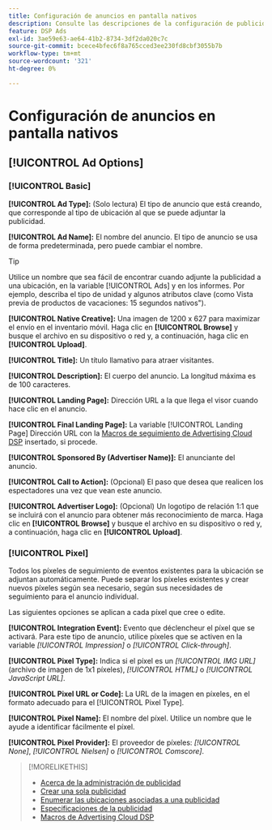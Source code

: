 ```yaml
---
title: Configuración de anuncios en pantalla nativos
description: Consulte las descripciones de la configuración de publicidad disponible para los anuncios en pantalla nativos.
feature: DSP Ads
exl-id: 3ae59e63-ae64-41b2-8734-3df2da020c7c
source-git-commit: bcece4bfec6f8a765cced3ee230fd8cbf3055b7b
workflow-type: tm+mt
source-wordcount: '321'
ht-degree: 0%

---
```


# Configuración de anuncios en pantalla nativos

## [!UICONTROL Ad Options]

### [!UICONTROL Basic]

**[!UICONTROL Ad Type]:** (Solo lectura) El tipo de anuncio que está creando, que corresponde al tipo de ubicación al que se puede adjuntar la publicidad.

**[!UICONTROL Ad Name]:** El nombre del anuncio. El tipo de anuncio se usa de forma predeterminada, pero puede cambiar el nombre.

>[!TIP]
>
> Utilice un nombre que sea fácil de encontrar cuando adjunte la publicidad a una ubicación, en la variable [!UICONTROL Ads] y en los informes. Por ejemplo, describa el tipo de unidad y algunos atributos clave (como Vista previa de productos de vacaciones: 15 segundos nativos&quot;).

**[!UICONTROL Native Creative]:** Una imagen de 1200 x 627 para maximizar el envío en el inventario móvil. Haga clic en **[!UICONTROL Browse]** y busque el archivo en su dispositivo o red y, a continuación, haga clic en **[!UICONTROL Upload]**.

**[!UICONTROL Title]:** Un título llamativo para atraer visitantes.

**[!UICONTROL Description]:** El cuerpo del anuncio. La longitud máxima es de 100 caracteres.

**[!UICONTROL Landing Page]:** Dirección URL a la que llega el visor cuando hace clic en el anuncio.

**[!UICONTROL Final Landing Page]:** La variable [!UICONTROL Landing Page] Dirección URL con la [Macros de seguimiento de Advertising Cloud DSP](/help/dsp/campaign-management/macros.md) insertado, si procede.

**[!UICONTROL Sponsored By (Advertiser Name)]:** El anunciante del anuncio.

**[!UICONTROL Call to Action]:** (Opcional) El paso que desea que realicen los espectadores una vez que vean este anuncio.

**[!UICONTROL Advertiser Logo]:** (Opcional) Un logotipo de relación 1:1 que se incluirá con el anuncio para obtener más reconocimiento de marca. Haga clic en **[!UICONTROL Browse]** y busque el archivo en su dispositivo o red y, a continuación, haga clic en **[!UICONTROL Upload]**.

### [!UICONTROL Pixel]

Todos los píxeles de seguimiento de eventos existentes para la ubicación se adjuntan automáticamente. Puede separar los píxeles existentes y crear nuevos píxeles según sea necesario, según sus necesidades de seguimiento para el anuncio individual.

Las siguientes opciones se aplican a cada píxel que cree o edite.

**[!UICONTROL Integration Event]:** Evento que déclencheur el píxel que se activará. Para este tipo de anuncio, utilice píxeles que se activen en la variable *[!UICONTROL Impression]* o *[!UICONTROL Click-through]*.

**[!UICONTROL Pixel Type]:** Indica si el píxel es un *[!UICONTROL IMG URL]* (archivo de imagen de 1x1 píxeles), *[!UICONTROL HTML]* o *[!UICONTROL JavaScript URL]*.

**[!UICONTROL Pixel URL or Code]:** La URL de la imagen en píxeles, en el formato adecuado para el [!UICONTROL Pixel Type].

**[!UICONTROL Pixel Name]:** El nombre del píxel. Utilice un nombre que le ayude a identificar fácilmente el píxel.

**[!UICONTROL Pixel Provider]:** El proveedor de píxeles: *[!UICONTROL None]*, *[!UICONTROL Nielsen]* o *[!UICONTROL Comscore]*.

>[!MORELIKETHIS]
>
>* [Acerca de la administración de publicidad](ad-about.md)
>* [Crear una sola publicidad](ad-create.md)
>* [Enumerar las ubicaciones asociadas a una publicidad](/help/dsp/campaign-management/ads/ad-list-placements.md)
>* [Especificaciones de la publicidad](ad-specs.md)
>* [Macros de Advertising Cloud DSP](/help/dsp/campaign-management/macros.md)

